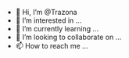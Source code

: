 - 👋 Hi, I’m @Trazona
- 👀 I’m interested in ...
- 🌱 I’m currently learning ...
- 💞️ I’m looking to collaborate on ...
- 📫 How to reach me ...

<!---
Trazona/Trazona is a ✨ special ✨ repository because its `README.md` (this file) appears on your GitHub profile.
You can click the Preview link to take a look at your changes.
--->
